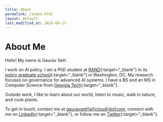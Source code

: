 ```yaml
---
title: About
permalink: /index.html
layout: default
last_modified_at: 2024-09-17
---
```


# About Me

Hello! My name is Gaurav Sett. 

I work on AI policy. I am a PhD student at [RAND](https://rand.org){:target="_blank"} in its [policy graduate school](https://www.pardeerand.edu){:target="_blank"} in Washington, DC. 
My research focuses on governance for advanced AI systems. 
I have a BS and an MS in Computer Science from [Georgia Tech](https://cc.gatech.edu){:target="_blank"}.

Outside work, I like to learn about our world, listen to music, walk in nature, and cook plants. 

To get in touch, contact me at <u>gauravsett[at]icloud[dot]com</u>, connect with me on [LinkedIn](https://www.linkedin.com/in/gauravsett/){:target="_blank"}, or follow me on [Twitter](https://x.com/gauravsett){:target="_blank"}.
